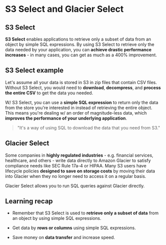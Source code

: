 # S3 Select and Glacier Select

## S3 Select

**S3 Select** enables applications to retrieve only a subset of data from an object by simple SQL expressions. By using S3 Select to retrieve only the data needed by your application, you can **achieve drastic performance increases** - in many cases, you can get as much as a 400% improvement.

## S3 Select example

Let's assume all your data is stored in S3 in zip files that contain CSV files. Without S3 Select, you would need to **download**, **decompress**, and **process the entire CSV** to get the data you needed.

W/ S3 Select, you can use a **simple SQL expression** to return only the data from the store you're interested in instead of retrieving the entire object. This means you're dealing w/ an order of magnitude-less data, which **improves the performance of your underlying application**.

> "It's a way of using SQL to download the data that you need from S3."

## Glacier Select

Some companies in **highly regulated industries** - e.g. financial services, healthcare, and others - write data directly to Amazon Glacier to satisfy compliance needs like SEC Rule 17a-4 or HIPAA. Many S3 users have lifecycle policies **designed to save on storage costs** by moving their data into Glacier when they no longer need to access it on a regular basis.

Glacier Select allows you to run SQL queries against Glacier directly.

## Learning recap

* Remember that S3 Select is used to **retrieve only a subset of data** from an object by using simple SQL expressions.

* Get data by **rows or columns** using simple SQL expressions.

* Save money on **data transfer** and increase speed.
